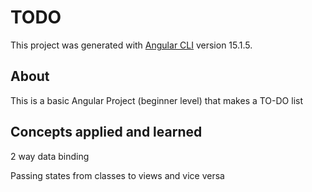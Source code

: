 # TODO

This project was generated with [Angular CLI](https://github.com/angular/angular-cli) version 15.1.5.

## About

This is a basic Angular Project (beginner level) that makes a TO-DO list

## Concepts applied and learned

2 way data binding

Passing states from classes to views and vice versa

